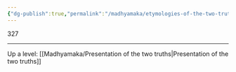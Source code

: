 ```yaml
---
{"dg-publish":true,"permalink":"/madhyamaka/etymologies-of-the-two-truths/"}
---
```


327


---
Up a level: [[Madhyamaka/Presentation of the two truths\|Presentation of the two truths]]
